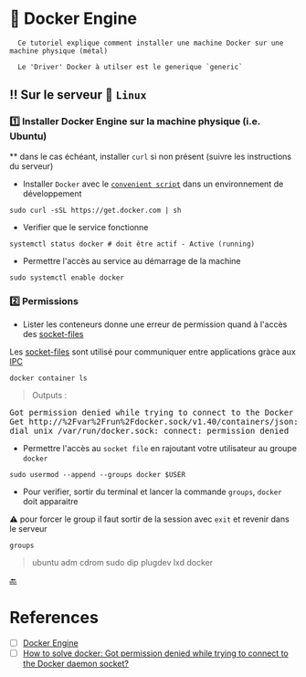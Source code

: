 # :tractor: Docker Engine

```
  Ce tutoriel explique comment installer une machine Docker sur une machine physique (métal)

  Le 'Driver' Docker à utilser est le generique `generic`
```

## :bangbang: Sur le serveur :penguin: `Linux` 

### :one: Installer Docker Engine sur la machine physique (i.e. Ubuntu)

** dans le cas échéant, installer `curl` si non présent (suivre les instructions du serveur)

* Installer `Docker` avec le [`convenient script`](https://docs.docker.com/engine/install/ubuntu/#install-using-the-convenience-script) dans un environnement de  développement

```
sudo curl -sSL https://get.docker.com | sh
```

* Verifier que le service fonctionne

```
systemctl status docker # doit être actif - Active (running)
```

* Permettre l'accès au service au démarrage de la machine

```
sudo systemctl enable docker
```


### :two: Permissions

* Lister les conteneurs donne une erreur de permission quand à l'accès des [socket-files](https://askubuntu.com/questions/372725/what-are-socket-files)

Les [socket-files](https://askubuntu.com/questions/372725/what-are-socket-files) sont utilisé pour communiquer entre applications gràce aux [IPC](https://en.wikipedia.org/wiki/Inter-process_communication)

```
docker container ls
```
> Outputs :
<pre>
Got permission denied while trying to connect to the Docker daemon socket at unix:///var/run/docker.sock: 
Get http://%2Fvar%2Frun%2Fdocker.sock/v1.40/containers/json: 
dial unix /var/run/docker.sock: connect: permission denied
</pre>

* Permettre l'accès au `socket file` en rajoutant votre utilisateur au groupe `docker`

```
sudo usermod --append --groups docker $USER
```

* Pour verifier, sortir du terminal et lancer la commande `groups`, `docker` doit apparaitre

:warning: pour forcer le group il faut sortir de la session avec `exit` et revenir dans le serveur

```
groups
```
> ubuntu adm cdrom sudo dip plugdev lxd docker


[ :back: ](README.md#ddocker-whale)

# References

- [ ] [Docker Engine](https://github.com/CollegeBoreal/Tutoriels/tree/main/2.MicroServices/1.Containers/2.Docker/1.Engine/2.Linux)
- [ ] [How to solve docker: Got permission denied while trying to connect to the Docker daemon socket?](https://medium.com/nerd-for-tech/how-to-solve-docker-got-permission-denied-while-trying-to-connect-to-the-docker-daemon-socket-82e81ab012b7)
